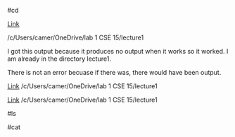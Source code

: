 #cd

[Link](https://github.com/camunkefer/cse15l-lab-reports/blob/main/Screenshot%202024-04-02%20102039.png)

/c/Users/camer/OneDrive/lab 1 CSE 15/lecture1

I got this output because it produces no output when it works so it worked. I am already in the directory lecture1.

There is not an error becuase if there was, there would have been output.



[Link](https://github.com/camunkefer/cse15l-lab-reports/blob/main/Screenshot%202024-04-02%20102218.png)
/c/Users/camer/OneDrive/lab 1 CSE 15/lecture1


[Link](https://github.com/camunkefer/cse15l-lab-reports/blob/main/Screenshot%202024-04-02%20102039.png)
/c/Users/camer/OneDrive/lab 1 CSE 15/lecture1


#ls


#cat
